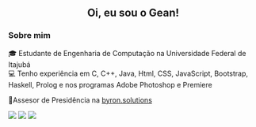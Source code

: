 <div align="center">
  <h2>Oi, eu sou o Gean!</h2>
</div>
<h3>Sobre mim</h3>
🎓 Estudante de Engenharia de Computação na Universidade Federal de Itajubá<br>
💻 Tenho experiência em C, C++, Java, Html, CSS, JavaScript, Bootstrap, Haskell, Prolog e nos programas Adobe Photoshop e Premiere<br>
<p>📝Assesor de Presidência na <a href="https://byronsolutions.com"  target="_blank">byron.solutions</a><br></p>

<a href = "mailto: geancarlosgmartkns@gmail.com"><img src="https://img.shields.io/badge/-Gmail-%23EA4335?style=for-the-badge&logo=gmail&logoColor=white"></a>
<a href="https://www.instagram.com/geangmartins/" target="_blank"><img src="https://img.shields.io/badge/-Instagram-%23E4405F?style=for-the-badge&logo=instagram&logoColor=white"></a>
<a href="https://www.linkedin.com/in/geangon%C3%A7alves/" target="_blank"><img src="https://img.shields.io/badge/-LinkedIn-%230077B5?style=for-the-badge&logo=linkedin&logoColor=white"></a> 

